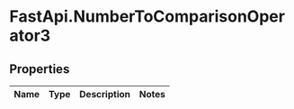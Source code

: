 # FastApi.NumberToComparisonOperator3

## Properties
Name | Type | Description | Notes
------------ | ------------- | ------------- | -------------
